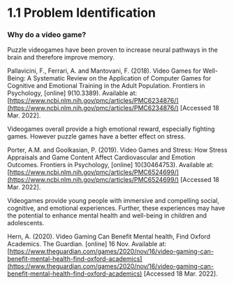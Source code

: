 # 1.1 Problem Identification

### Why do a video game?

Puzzle videogames have been proven to increase neural pathways in the brain and therefore improve memory.

Pallavicini, F., Ferrari, A. and Mantovani, F. (2018). Video Games for Well-Being: A Systematic Review on the Application of Computer Games for Cognitive and Emotional Training in the Adult Population. Frontiers in Psychology, \[online] 9(10.3389). Available at: [https://www.ncbi.nlm.nih.gov/pmc/articles/PMC6234876/](https://www.ncbi.nlm.nih.gov/pmc/articles/PMC6234876/) \[Accessed 18 Mar. 2022].

Videogames overall provide a high emotional reward, especially fighting games. However puzzle games have a better effect on stress.

Porter, A.M. and Goolkasian, P. (2019). Video Games and Stress: How Stress Appraisals and Game Content Affect Cardiovascular and Emotion Outcomes. Frontiers in Psychology, \[online] 10(30464753). Available at: [https://www.ncbi.nlm.nih.gov/pmc/articles/PMC6524699/](https://www.ncbi.nlm.nih.gov/pmc/articles/PMC6524699/) \[Accessed 18 Mar. 2022].

Videogames provide young people with immersive and compelling social, cognitive, and emotional experiences. Further, these experiences may have the potential to enhance mental health and well-being in children and adolescents.

Hern, A. (2020). Video Gaming Can Benefit Mental health, Find Oxford Academics. The Guardian. \[online] 16 Nov. Available at: [https://www.theguardian.com/games/2020/nov/16/video-gaming-can-benefit-mental-health-find-oxford-academics](https://www.theguardian.com/games/2020/nov/16/video-gaming-can-benefit-mental-health-find-oxford-academics) \[Accessed 18 Mar. 2022].

